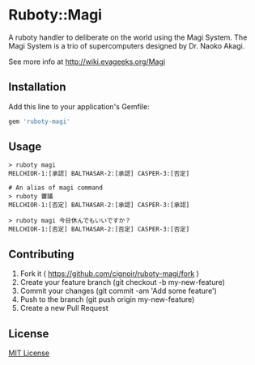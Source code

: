 # Ruboty::Magi

A ruboty handler to deliberate on the world using the Magi System.
The Magi System is a trio of supercomputers designed by Dr. Naoko Akagi.

See more info at http://wiki.evageeks.org/Magi

## Installation

Add this line to your application's Gemfile:

```ruby
gem 'ruboty-magi'
```

## Usage

```
> ruboty magi
MELCHIOR-1:[承認] BALTHASAR-2:[承認] CASPER-3:[否定]

# An alias of magi command
> ruboty 審議
MELCHIOR-1:[否定] BALTHASAR-2:[承認] CASPER-3:[承認]

> ruboty magi 今日休んでもいいですか？
MELCHIOR-1:[否定] BALTHASAR-2:[否定] CASPER-3:[否定]
```

## Contributing

1. Fork it ( https://github.com/cignoir/ruboty-magi/fork )
2. Create your feature branch (git checkout -b my-new-feature)
3. Commit your changes (git commit -am 'Add some feature')
4. Push to the branch (git push origin my-new-feature)
5. Create a new Pull Request

## License

[MIT License](http://opensource.org/licenses/MIT)

